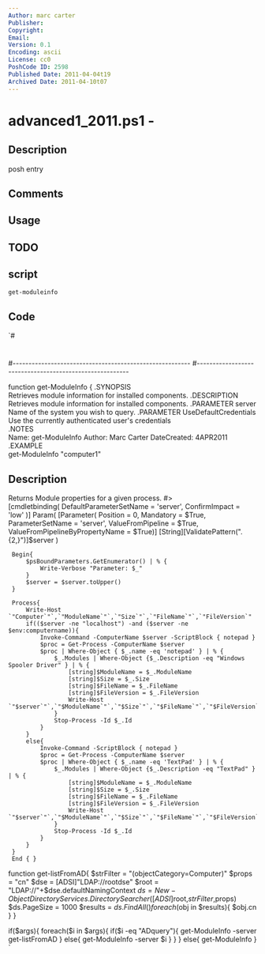 ```yaml
---
Author: marc carter
Publisher: 
Copyright: 
Email: 
Version: 0.1
Encoding: ascii
License: cc0
PoshCode ID: 2598
Published Date: 2011-04-04t19
Archived Date: 2011-04-10t07
---
```


# advanced1_2011.ps1 - 

## Description

posh entry

## Comments



## Usage



## TODO



## script

`get-moduleinfo`

## Code

`#
 #
 #--------------------------------------------------------
 #--------------------------------------------------------
 
                                                                      
                                                                      
                                                                      
                                              
 function get-ModuleInfo { 
 .SYNOPSIS   
     Retrieves module information for installed components.
 .DESCRIPTION 
     Retrieves module information for installed components.
 .PARAMETER server
     Name of the system you wish to query.
 .PARAMETER UseDefaultCredentials 
     Use the currently authenticated user's credentials   
 .NOTES   
     Name: get-ModuleInfo
     Author: Marc Carter
     DateCreated: 4APR2011
 .EXAMPLE   
     get-ModuleInfo "computer1"
      
 Description 
 ------------ 
 Returns Module properties for a given process. 
 #>  
 [cmdletbinding( 
     DefaultParameterSetName = 'server', 
     ConfirmImpact = 'low' 
 )] 
 Param( 
     [Parameter(
         Position = 0, 
         Mandatory = $True, 
         ParameterSetName = 'server', 
         ValueFromPipeline = $True,
         ValueFromPipelineByPropertyName = $True)] 
         [String][ValidatePattern(".{2,}")]$server
 ) 
 
     Begin{
         $psBoundParameters.GetEnumerator() | % {
             Write-Verbose "Parameter: $_"
         }
         $server = $server.toUpper()
     }
 
     Process{
         Write-Host `"Computer`"`,`"ModuleName`"`,`"Size`"`,`"FileName`"`,`"FileVersion`"
         if(($server -ne "localhost") -and ($server -ne $env:computername)){
             Invoke-Command -ComputerName $server -ScriptBlock { notepad }
             $proc = Get-Process -ComputerName $server
             $proc | Where-Object { $_.name -eq 'notepad' } | % {
                 $_.Modules | Where-Object {$_.Description -eq "Windows Spooler Driver" } | % {
                     [string]$ModuleName = $_.ModuleName
                     [string]$Size = $_.Size
                     [string]$FileName = $_.FileName
                     [string]$FileVersion = $_.FileVersion
                     Write-Host `"$server`"`,`"$ModuleName`"`,`"$Size`"`,`"$FileName`"`,`"$FileVersion`"
                 }
                 Stop-Process -Id $_.Id
             }
         }
         else{
             Invoke-Command -ScriptBlock { notepad }
             $proc = Get-Process -ComputerName $server
             $proc | Where-Object { $_.name -eq 'TextPad' } | % {
                 $_.Modules | Where-Object {$_.Description -eq "TextPad" } | % {
                     [string]$ModuleName = $_.ModuleName
                     [string]$Size = $_.Size
                     [string]$FileName = $_.FileName
                     [string]$FileVersion = $_.FileVersion
                     Write-Host `"$server`"`,`"$ModuleName`"`,`"$Size`"`,`"$FileName`"`,`"$FileVersion`"
                 }
                 Stop-Process -Id $_.Id
             }
         }
     }
     End { }
 
 function get-listFromAD{
     $strFilter = "(objectCategory=Computer)"
     $props = "cn"
     $dse = [ADSI]"LDAP://rootdse"
     $root = "LDAP://"+$dse.defaultNamingContext
     $ds = New-Object DirectoryServices.DirectorySearcher([ADSI]$root,$strFilter,$props)
     $ds.PageSize = 1000
     $results = $ds.FindAll()
     foreach($obj in $results){
         $obj.cn
     }
 }
 
 
 if($args){ 
     foreach($i in $args){ 
         if($i -eq "ADquery"){ get-ModuleInfo -server get-listFromAD }
         else{ get-ModuleInfo -server $i }
     }
 }
 else{
     get-ModuleInfo
 }
`

